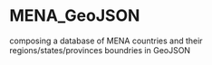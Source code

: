 # MENA_GeoJSON
composing a database of MENA countries and their regions/states/provinces boundries in GeoJSON 
